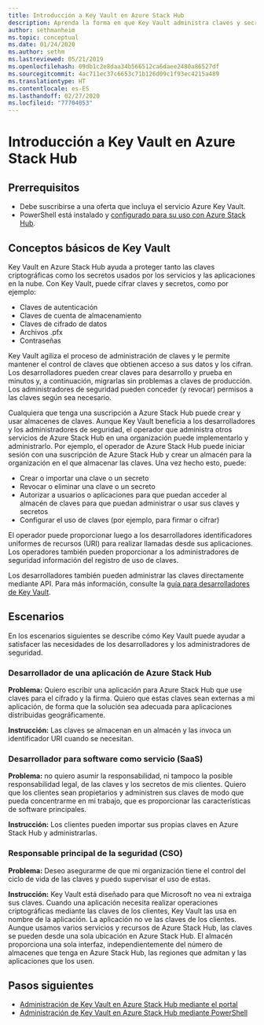 ```yaml
---
title: Introducción a Key Vault en Azure Stack Hub
description: Aprenda la forma en que Key Vault administra claves y secretos en Azure Stack Hub.
author: sethmanheim
ms.topic: conceptual
ms.date: 01/24/2020
ms.author: sethm
ms.lastreviewed: 05/21/2019
ms.openlocfilehash: 09db1c2e8daa34b566512ca6daee2480a86527df
ms.sourcegitcommit: 4ac711ec37c6653c71b126d09c1f93ec4215a489
ms.translationtype: HT
ms.contentlocale: es-ES
ms.lasthandoff: 02/27/2020
ms.locfileid: "77704053"
---
```

# <a name="introduction-to-key-vault-in-azure-stack-hub"></a>Introducción a Key Vault en Azure Stack Hub

## <a name="prerequisites"></a>Prerrequisitos

* Debe suscribirse a una oferta que incluya el servicio Azure Key Vault.  
* PowerShell está instalado y [configurado para su uso con Azure Stack Hub](azure-stack-powershell-configure-user.md).

## <a name="key-vault-basics"></a>Conceptos básicos de Key Vault

Key Vault en Azure Stack Hub ayuda a proteger tanto las claves criptográficas como los secretos usados por los servicios y las aplicaciones en la nube. Con Key Vault, puede cifrar claves y secretos, como por ejemplo:

* Claves de autenticación
* Claves de cuenta de almacenamiento
* Claves de cifrado de datos
* Archivos .pfx
* Contraseñas

Key Vault agiliza el proceso de administración de claves y le permite mantener el control de claves que obtienen acceso a sus datos y los cifran. Los desarrolladores pueden crear claves para desarrollo y prueba en minutos y, a continuación, migrarlas sin problemas a claves de producción. Los administradores de seguridad pueden conceder (y revocar) permisos a las claves según sea necesario.

Cualquiera que tenga una suscripción a Azure Stack Hub puede crear y usar almacenes de claves. Aunque Key Vault beneficia a los desarrolladores y los administradores de seguridad, el operador que administra otros servicios de Azure Stack Hub en una organización puede implementarlo y administrarlo. Por ejemplo, el operador de Azure Stack Hub puede iniciar sesión con una suscripción de Azure Stack Hub y crear un almacén para la organización en el que almacenar las claves. Una vez hecho esto, puede:

* Crear o importar una clave o un secreto
* Revocar o eliminar una clave o un secreto
* Autorizar a usuarios o aplicaciones para que puedan acceder al almacén de claves para que puedan administrar o usar sus claves y secretos
* Configurar el uso de claves (por ejemplo, para firmar o cifrar)

El operador puede proporcionar luego a los desarrolladores identificadores uniformes de recursos (URI) para realizar llamadas desde sus aplicaciones. Los operadores también pueden proporcionar a los administradores de seguridad información del registro de uso de claves.

Los desarrolladores también pueden administrar las claves directamente mediante API. Para más información, consulte la [guía para desarrolladores de Key Vault](/azure/key-vault/key-vault-developers-guide).

## <a name="scenarios"></a>Escenarios

En los escenarios siguientes se describe cómo Key Vault puede ayudar a satisfacer las necesidades de los desarrolladores y los administradores de seguridad.

### <a name="developer-for-an-azure-stack-hub-app"></a>Desarrollador de una aplicación de Azure Stack Hub

**Problema:** Quiero escribir una aplicación para Azure Stack Hub que use claves para el cifrado y la firma. Quiero que estas claves sean externas a mi aplicación, de forma que la solución sea adecuada para aplicaciones distribuidas geográficamente.

**Instrucción:** Las claves se almacenan en un almacén y las invoca un identificador URI cuando se necesitan.

### <a name="developer-for-software-as-a-service-saas"></a>Desarrollador para software como servicio (SaaS)

**Problema:** no quiero asumir la responsabilidad, ni tampoco la posible responsabilidad legal, de las claves y los secretos de mis clientes. Quiero que los clientes sean propietarios y administren sus claves de modo que pueda concentrarme en mi trabajo, que es proporcionar las características de software principales.

**Instrucción:** Los clientes pueden importar sus propias claves en Azure Stack Hub y administrarlas.

### <a name="chief-security-officer-cso"></a>Responsable principal de la seguridad (CSO)

**Problema:** Deseo asegurarme de que mi organización tiene el control del ciclo de vida de las claves y puedo supervisar el uso de estas.

**Instrucción:** Key Vault está diseñado para que Microsoft no vea ni extraiga sus claves. Cuando una aplicación necesita realizar operaciones criptográficas mediante las claves de los clientes, Key Vault las usa en nombre de la aplicación. La aplicación no ve las claves de los clientes. Aunque usamos varios servicios y recursos de Azure Stack Hub, las claves se pueden desde una sola ubicación en Azure Stack Hub. El almacén proporciona una sola interfaz, independientemente del número de almacenes que tenga en Azure Stack Hub, las regiones que admitan y las aplicaciones que los usen.

## <a name="next-steps"></a>Pasos siguientes

* [Administración de Key Vault en Azure Stack Hub mediante el portal](azure-stack-key-vault-manage-portal.md)  
* [Administración de Key Vault en Azure Stack Hub mediante PowerShell](azure-stack-key-vault-manage-powershell.md)
